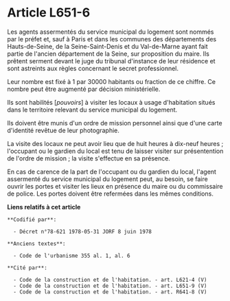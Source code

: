 # Article L651-6

Les agents assermentés du service municipal du logement sont nommés par le préfet et, sauf à Paris et dans les communes des
départements des Hauts-de-Seine, de la Seine-Saint-Denis et du Val-de-Marne ayant fait partie de l'ancien département de la
Seine, sur proposition du maire. Ils prêtent serment devant le juge du tribunal d'instance de leur résidence et sont
astreints aux règles concernant le secret professionnel.

Leur nombre est fixé à 1 par 30000 habitants ou fraction de ce chiffre. Ce nombre peut être augmenté par décision
ministérielle.

Ils sont habilités [*pouvoirs*] à visiter les locaux à usage d'habitation situés dans le territoire relevant du service
municipal du logement.

Ils doivent être munis d'un ordre de mission personnel ainsi que d'une carte d'identité revêtue de leur photographie.

La visite des locaux ne peut avoir lieu que de huit heures à dix-neuf heures ; l'occupant ou le gardien du local est tenu de
laisser visiter sur présentention de l'ordre de mission ; la visite s'effectue en sa présence.

En cas de carence de la part de l'occupant ou du gardien du local, l'agent assermenté du service municipal du logement peut,
au besoin, se faire ouvrir les portes et visiter les lieux en présence du maire ou du commissaire de police. Les portes
doivent être refermées dans les mêmes conditions.

**Liens relatifs à cet article**

	**Codifié par**:

	  - Décret n°78-621 1978-05-31 JORF 8 juin 1978

	**Anciens textes**:

	  - Code de l'urbanisme 355 al. 1, al. 6

	**Cité par**:

	  - Code de la construction et de l'habitation. - art. L621-4 (V)
	  - Code de la construction et de l'habitation. - art. L651-9 (V)
	  - Code de la construction et de l'habitation. - art. R641-8 (V)
